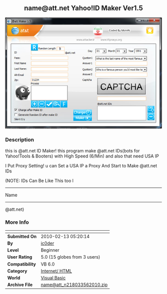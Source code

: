 ﻿<div align="center">

## name@att\.net Yahoo\!ID Maker Ver1\.5

<img src="PIC2010562138352626.jpg">
</div>

### Description

this is @att.net ID Maker! this program make @att.net IDs(bots for Yahoo!Tools &amp; Booters) with High Speed (6/Min) and also that need USA IP

I Put Proxy Setting! u can Set a USA IP a Proxy And Start to Make @att.net IDs

(NOTE: IDs Can Be Like This too l

----

Name

----

@att.net)
 
### More Info
 


<span>             |<span>
---                |---
**Submitted On**   |2010-02-13 05:20:14
**By**             |[ic0der](https://github.com/Planet-Source-Code/PSCIndex/blob/master/ByAuthor/ic0der.md)
**Level**          |Beginner
**User Rating**    |5.0 (15 globes from 3 users)
**Compatibility**  |VB 6\.0
**Category**       |[Internet/ HTML](https://github.com/Planet-Source-Code/PSCIndex/blob/master/ByCategory/internet-html__1-34.md)
**World**          |[Visual Basic](https://github.com/Planet-Source-Code/PSCIndex/blob/master/ByWorld/visual-basic.md)
**Archive File**   |[name@att\_n218033562010\.zip](https://github.com/Planet-Source-Code/ic0der-name-att-net-yahoo-id-maker-ver1-5__1-73118/archive/master.zip)








